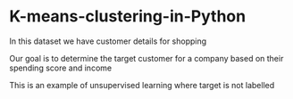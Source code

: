 # K-means-clustering-in-Python

In this dataset we have customer details for shopping

Our goal is to determine the target customer for a company based on their spending score and income

This is an example of unsupervised learning where target is not labelled 
